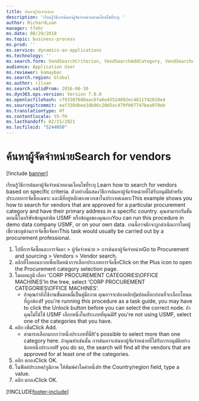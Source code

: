 ```yaml
---
title: ค้นหาผู้จัดจำหน่าย
description: 'เรียนรู้วิธีการค้นหาผู้จัดจำหน่ายตามเงื่อนไขที่ระบุ '
author: RichardLuan
manager: tfehr
ms.date: 08/29/2018
ms.topic: business-process
ms.prod: ''
ms.service: dynamics-ax-applications
ms.technology: ''
ms.search.form: VendSearchCriterion, VendSearchAddCategory, VendSearchAddReviewCriterionGroup, VendSearchResults, VendSearchAddReviewCriterion
audience: Application User
ms.reviewer: kamaybac
ms.search.region: Global
ms.author: riluan
ms.search.validFrom: 2016-06-30
ms.dyn365.ops.version: Version 7.0.0
ms.openlocfilehash: cf93307600aac6fa6e45524092ec4811742010e4
ms.sourcegitcommit: eaf330dbee1db96c20d5ac479f007747bea079eb
ms.translationtype: HT
ms.contentlocale: th-TH
ms.lasthandoff: 02/15/2021
ms.locfileid: "5244050"
---
```

# <a name="search-for-vendors"></a><span data-ttu-id="a07d2-103">ค้นหาผู้จัดจำหน่าย</span><span class="sxs-lookup"><span data-stu-id="a07d2-103">Search for vendors</span></span>

[!include [banner](../../includes/banner.md)]

<span data-ttu-id="a07d2-104">เรียนรู้วิธีการค้นหาผู้จัดจำหน่ายตามเงื่อนไขที่ระบุ </span><span class="sxs-lookup"><span data-stu-id="a07d2-104">Learn how to search for vendors based on specific criteria.</span></span> <span data-ttu-id="a07d2-105">ตัวอย่างนี้แสดงวิธีการค้นหาผู้จัดจำหน่ายที่ได้รับอนุมัติสำหรับประเภทการจัดซื้อเฉพาะ และมีที่อยู่หลักของพวกเขาในประเทศเฉพาะ</span><span class="sxs-lookup"><span data-stu-id="a07d2-105">This example shows you how to search for vendors that are approved for a particular procurement category and have their primary address in a specific country.</span></span> <span data-ttu-id="a07d2-106">คุณสามารถรันขั้นตอนนี้ในบริษัทข้อมูลสาธิต USMF หรือข้อมูลของคุณเอง</span><span class="sxs-lookup"><span data-stu-id="a07d2-106">You can run this procedure in demo data company USMF, or on your own data.</span></span> <span data-ttu-id="a07d2-107">งานนี้อาจมักจะถูกดำเนินการโดยผู้เชี่ยวชาญด้านการจัดซื้อจัดหา</span><span class="sxs-lookup"><span data-stu-id="a07d2-107">This task would usually be carried out by a procurement professional.</span></span>

1. <span data-ttu-id="a07d2-108">ไปที่การจัดซื้อและการจัดหา > ผู้จัดจำหน่าย > การค้นหาผู้จัดจำหน่าย</span><span class="sxs-lookup"><span data-stu-id="a07d2-108">Go to Procurement and sourcing > Vendors > Vendor search.</span></span>
2. <span data-ttu-id="a07d2-109">คลิกที่ไอคอนบวกเพื่อเปิดหน้าการเลือกประเภทการจัดซื้อ</span><span class="sxs-lookup"><span data-stu-id="a07d2-109">Click on the Plus icon to open the Procurement category selection page.</span></span>  
3. <span data-ttu-id="a07d2-110">ในแผนภูมิ เลือก 'CORP PROCUREMENT CATEGORIES\OFFICE MACHINES'</span><span class="sxs-lookup"><span data-stu-id="a07d2-110">In the tree, select 'CORP PROCUREMENT CATEGORIES\OFFICE MACHINES'.</span></span>
    * <span data-ttu-id="a07d2-111">ถ้าคุณกำลังใช้งานขั้นตอนนี้เป็นคู่มืองาน คุณอาจจะต้องคลิกปุ่มปลดล็อกก่อนที่จะเลือกโหนดที่ถูกต้อง</span><span class="sxs-lookup"><span data-stu-id="a07d2-111">If you're running this procedure as a task guide, you may have to click the Unlock button before you can select the correct node.</span></span> <span data-ttu-id="a07d2-112">ถ้าคุณไม่ได้ใช้ USMF เลือกหนึ่งในประเภทที่คุณมี</span><span class="sxs-lookup"><span data-stu-id="a07d2-112">If you're not using USMF, select one of the categories that you have.</span></span>  
4. <span data-ttu-id="a07d2-113">คลิก เพิ่ม</span><span class="sxs-lookup"><span data-stu-id="a07d2-113">Click Add.</span></span>
    * <span data-ttu-id="a07d2-114">สามารถเลือกมากกว่าหนึ่งประเภทที่นี่</span><span class="sxs-lookup"><span data-stu-id="a07d2-114">It's possible to select more than one category here.</span></span> <span data-ttu-id="a07d2-115">ถ้าคุณทำเช่นนั้น การค้นหาจะค้นหาผู้จัดจำหน่ายที่ได้รับการอนุมัติอย่างน้อยหนึ่งประเภท</span><span class="sxs-lookup"><span data-stu-id="a07d2-115">If you do so, the search will find all the vendors that are approved for at least one of the categories.</span></span>  
5. <span data-ttu-id="a07d2-116">คลิก ตกลง</span><span class="sxs-lookup"><span data-stu-id="a07d2-116">Click OK.</span></span>
6. <span data-ttu-id="a07d2-117">ในฟิลด์ประเทศ/ภูมิภาค ให้พิมพ์ค่าใดค่าหนึ่ง</span><span class="sxs-lookup"><span data-stu-id="a07d2-117">In the Country/region field, type a value.</span></span>
7. <span data-ttu-id="a07d2-118">คลิก ตกลง</span><span class="sxs-lookup"><span data-stu-id="a07d2-118">Click OK.</span></span>



[!INCLUDE[footer-include](../../../includes/footer-banner.md)]